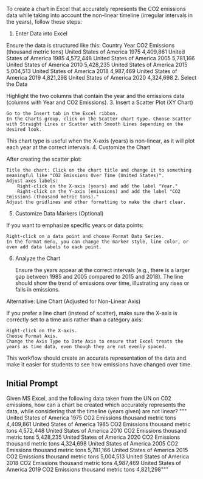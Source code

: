 To create a chart in Excel that accurately represents the CO2 emissions data while taking into account the non-linear timeline (irregular intervals in the years), follow these steps:
1. Enter Data into Excel

Ensure the data is structured like this:
Country	Year	CO2 Emissions (thousand metric tons)
United States of America	1975	4,409,861
United States of America	1985	4,572,448
United States of America	2005	5,781,166
United States of America	2010	5,428,235
United States of America	2015	5,004,513
United States of America	2018	4,987,469
United States of America	2019	4,821,298
United States of America	2020	4,324,698
2. Select the Data

Highlight the two columns that contain the year and the emissions data (columns with Year and CO2 Emissions).
3. Insert a Scatter Plot (XY Chart)

    Go to the Insert tab in the Excel ribbon.
    In the Charts group, click on the Scatter chart type. Choose Scatter with Straight Lines or Scatter with Smooth Lines depending on the desired look.

This chart type is useful when the X-axis (years) is non-linear, as it will plot each year at the correct intervals.
4. Customize the Chart

After creating the scatter plot:

    Title the chart: Click on the chart title and change it to something meaningful like "CO2 Emissions Over Time (United States)".
    Adjust axes labels:
        Right-click on the X-axis (years) and add the label "Year."
        Right-click on the Y-axis (emissions) and add the label "CO2 Emissions (thousand metric tons)."
    Adjust the gridlines and other formatting to make the chart clear.

5. Customize Data Markers (Optional)

If you want to emphasize specific years or data points:

    Right-click on a data point and choose Format Data Series.
    In the format menu, you can change the marker style, line color, or even add data labels to each point.

6. Analyze the Chart

    Ensure the years appear at the correct intervals (e.g., there is a larger gap between 1985 and 2005 compared to 2015 and 2018).
    The line should show the trend of emissions over time, illustrating any rises or falls in emissions.

Alternative: Line Chart (Adjusted for Non-Linear Axis)

If you prefer a line chart (instead of scatter), make sure the X-axis is correctly set to a time axis rather than a category axis:

    Right-click on the X-axis.
    Choose Format Axis.
    Change the Axis Type to Date Axis to ensure that Excel treats the years as time data, even though they are not evenly spaced.

This workflow should create an accurate representation of the data and make it easier for students to see how emissions have changed over time.

## Initial Prompt
Given MS Excel, and the following data taken from the UN on C02 emissions, how can a chart be created which accurately represents the data, while considering that the timeline (years given) are not linear? """ United States of America	1975	CO2 Emissions thousand metric tons	4,409,861
United States of America	1985	CO2 Emissions thousand metric tons	4,572,448
United States of America	2010	CO2 Emissions thousand metric tons	5,428,235
United States of America	2020	CO2 Emissions thousand metric tons	4,324,698
United States of America	2005	CO2 Emissions thousand metric tons	5,781,166
United States of America	2015	CO2 Emissions thousand metric tons	5,004,513
United States of America	2018	CO2 Emissions thousand metric tons	4,987,469
United States of America	2019	CO2 Emissions thousand metric tons	4,821,298""" 

